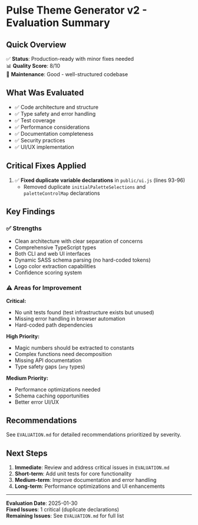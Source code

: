 # Pulse Theme Generator v2 - Evaluation Summary

## Quick Overview

✅ **Status**: Production-ready with minor fixes needed  
📊 **Quality Score**: 8/10  
🔧 **Maintenance**: Good - well-structured codebase

## What Was Evaluated

- ✅ Code architecture and structure
- ✅ Type safety and error handling  
- ✅ Test coverage
- ✅ Performance considerations
- ✅ Documentation completeness
- ✅ Security practices
- ✅ UI/UX implementation

## Critical Fixes Applied

1. ✅ **Fixed duplicate variable declarations** in `public/ui.js` (lines 93-96)
   - Removed duplicate `initialPaletteSelections` and `paletteControlMap` declarations

## Key Findings

### ✅ Strengths
- Clean architecture with clear separation of concerns
- Comprehensive TypeScript types
- Both CLI and web UI interfaces
- Dynamic SASS schema parsing (no hard-coded tokens)
- Logo color extraction capabilities
- Confidence scoring system

### ⚠️ Areas for Improvement

**Critical:**
- No unit tests found (test infrastructure exists but unused)
- Missing error handling in browser automation
- Hard-coded path dependencies

**High Priority:**
- Magic numbers should be extracted to constants
- Complex functions need decomposition
- Missing API documentation
- Type safety gaps (`any` types)

**Medium Priority:**
- Performance optimizations needed
- Schema caching opportunities
- Better error UI/UX

## Recommendations

See `EVALUATION.md` for detailed recommendations prioritized by severity.

## Next Steps

1. **Immediate**: Review and address critical issues in `EVALUATION.md`
2. **Short-term**: Add unit tests for core functionality
3. **Medium-term**: Improve documentation and error handling
4. **Long-term**: Performance optimizations and UI enhancements

---

**Evaluation Date**: 2025-01-30  
**Fixed Issues**: 1 critical (duplicate declarations)  
**Remaining Issues**: See `EVALUATION.md` for full list

